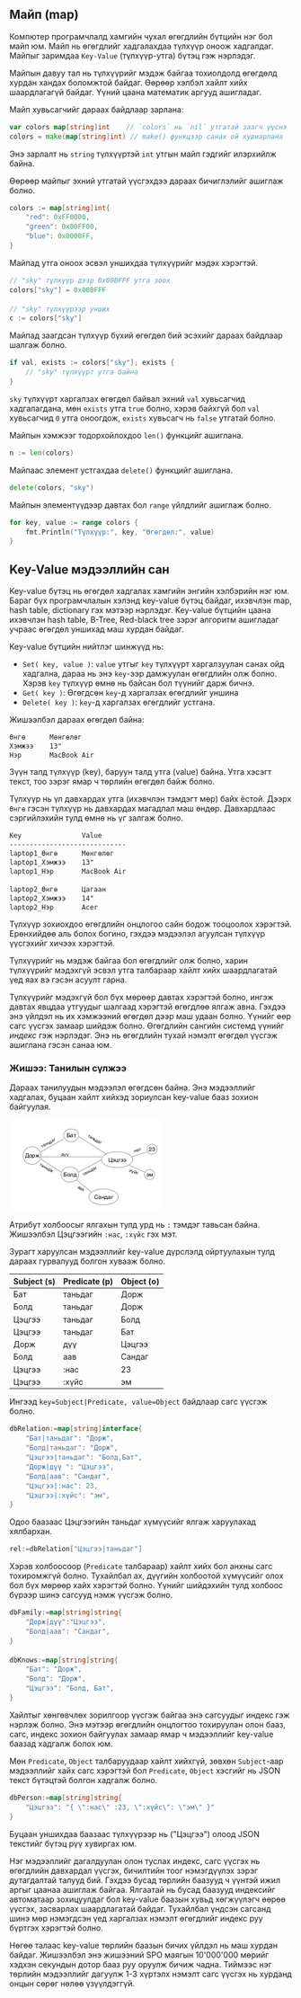 ## Майп \(map\)

Компютер програмчлалд хамгийн чухал өгөгдлийн бүтцийн нэг бол майп юм. Майп нь өгөгдлийг хадгалахдаа түлхүүр оноож хадгалдаг. Майпыг заримдаа `Key-Value` \(түлхүүр-утга\) бүтэц гэж нэрлэдэг.

Майпын давуу тал нь түлхүүрийг мэдэж байгаа тохиолдолд өгөгдөлд хурдан хандах боломжтой байдаг. Өөрөөр хэлбэл хайлт хийх шаардлагагүй байдаг. Үүний цаана математик аргууд ашигладаг.

Майп хувьсагчийг дараах байдлаар зарлана:

```go
var colors map[string]int    // `colors` нь `nil` утгатай заагч үүснэ
colors = make(map[string]int) // make() функцээр санах ой хувиарлана
```
Энэ зарлалт нь `string` түлхүүртэй `int` утгын майп гэдгийг илэрхийлж байна.

Өөрөөр майпыг эхний утгатай үүсгэхдээ дараах бичиглэлийг ашиглаж болно.

```go
colors := map[string]int{
    "red": 0xFF0000,
    "green": 0x00FF00,
    "blue": 0x0000FF,
}
```

Майпад утга оноох эсвэл уншихдаа түлхүүрийг мэдэх хэрэгтэй.

```go
// "sky" түлхүүр дээр 0x00BFFF утга зоох
colors["sky"] = 0x00BFFF

// "sky" түлхүүрээр унших
c := colors["sky"]
```

Майпад заагдсан түлхүүр бүхий өгөгдөл бий эсэхийг дараах байдлаар шалгаж болно. 

```go
if val, exists := colors["sky"]; exists {
    // "sky" түлхүүрт утга байна
}
```
`sky` түлхүүрт харгалзах өгөгдөл байвал эхний `val` хувьсагчид хадгалагдана, мөн `exists` утга `true` болно, хэрэв байхгүй бол `val` хувьсагчид `0` утга оноогдож, `exists` хувьсагч нь `false` утгатай болно.


Майпын хэмжээг тодорхойлохдоо `len()` функцийг ашиглана.

```go
n := len(colors)
```

Майпаас элемент устгахдаа `delete()` функцийг ашиглана.

```go
delete(colors, "sky")
```

Майпын элементүүдээр давтах бол `range` үйлдлийг ашиглаж болно.

```go
for key, value := range colors {
    fmt.Println("Түлхүүр:", key, "Өгөгдөл:", value)
}
```


## Key-Value мэдээллийн сан

Key-value бүтэц нь өгөгдөл хадгалах хамгийн энгийн хэлбэрийн нэг юм. Бараг бүх програмчлалын хэлэнд key-value бүтэц байдаг, ихэвчлэн map, hash table, dictionary гэх мэтээр нэрлэдэг. Key-value бүтцийн цаана ихэвчлэн hash table, B-Tree, Red-black tree зэрэг алгоритм ашигладаг учраас өгөгдөл уншихад маш хурдан байдаг.

Key-value бүтцийн нийтлэг шинжүүд нь:

* `Set( key, value )`:  `value` утгыг `key` түлхүүрт харгалзуулан санах ойд хадгална, дараа нь энэ `key`-ээр дамжуулан өгөгдлийн олж болно. Хэрэв `key` түлхүүр өмнө нь байсан бол түүнийг дарж бичнэ.
* `Get( key )`: Өгөгдсөн `key`-д харгалзах өгөгдлийг уншина
* `Delete( key )`: `key`-д харгалзах өгөгдлийг устгана.

Жишээлбэл дараах өгөгдөл байна:

```
Өнгө      Мөнгөлөг
Хэмжээ    13"
Нэр       MacBook Air
```

Зүүн талд түлхүүр \(key\), баруун талд утга \(value\) байна. Утга хэсэгт текст, тоо зэрэг ямар ч төрлийн өгөгдөл байж болно.

Түлхүүр нь үл давхардах утга \(ихэвчлэн тэмдэгт мөр\) байх ёстой. Дээрх `Өнгө` гэсэн түлхүүр нь давхардах магадлал маш өндөр. Давхардлаас сэргийлэхийн тулд өмнө нь үг залгаж болно.

```
Key               Value
-----------------------------
laptop1_Өнгө      Мөнгөлөг
laptop1_Хэмжээ    13"
laptop1_Нэр       MacBook Air

laptop2_Өнгө      Цагаан
laptop2_Хэмжээ    14"
laptop2_Нэр       Acer
```

Түлхүүр зохиохдоо өгөгдлийн онцлогоо сайн бодож тооцоолох хэрэгтэй. Ерөнхийдөө аль болох богино, гэхдээ мэдээлэл агуулсан түлхүүр үүсгэхийг хичээх хэрэгтэй.

Түлхүүрийг нь мэдэж байгаа бол өгөгдлийг олж болно, харин түлхүүрийг мэдэхгүй эсвэл утга талбараар хайлт хийх шаардлагатай үед яах вэ гэсэн асуулт гарна.

Түлхүүрийг мэдэхгүй бол бүх мөрөөр давтах хэрэгтэй болно, ингэж давтах явцдаа утгуудыг шалгаад хэрэгтэй өгөгдлөө ялгаж авна. Гэхдээ энэ үйлдэл нь их хэмжээний өгөгдөл дээр маш удаан болно. Үүнийг өөр сагс үүсгэх замаар шийдэж болно. Өгөгдлийн сангийн системд үүнийг _индекс_ гэж нэрлэдэг. Энэ нь  өгөгдлийн тухай нэмэлт өгөгдөл үүсгэж ашиглана гэсэн санаа юм.

### Жишээ: Танилын сүлжээ

Дараах танилуудын мэдээлэл өгөгдсөн байна. Энэ мэдээллийг хадгалах, буцаан хайлт хийхэд зориулсан key-value бааз зохион байгуулая.

![](res/relation_net.png)

Атрибут холбоосыг ялгахын тулд урд нь `:` тэмдэг тавьсан байна. Жишээлбэл Цэцгээгийн `:нас`, `:хүйс` гэх мэт.

Зурагт харуулсан мэдээллийг key-value дүрслэлд ойртуулахын тулд дараах гурвалууд болгон хувааж болно.

| Subject \(s\) | Predicate \(p\) | Object \(o\) |
| --- | --- | --- |
| Бат | таньдаг | Дорж |
| Болд | таньдаг | Дорж |
| Цэцгээ | таньдаг | Болд |
| Цэцгээ | таньдаг | Бат |
| Дорж | дүү | Цэцгээ |
| Болд | аав | Сандаг |
| Цэцгээ | :нас | 23 |
| Цэцгээ | :хүйс | эм |

Ингээд `key=Subject|Predicate, value=Object` байдлаар сагс үүсгэж болно.

```go
dbRelation:=map[string]interface{
    "Бат|таньдаг": "Дорж",
    "Болд|таньдаг": "Дорж",
    "Цэцгээ|таньдаг": "Болд,Бат",
    "Дорж|дүү ": "Цэцгээ",
    "Болд|аав": "Сандаг",
    "Цэцгээ|:нас": 23,
    "Цэцгээ|:хүйс": "эм",
}
```

Одоо баазаас Цэцгээгийн таньдаг хүмүүсийг ялгаж харуулахад хялбархан.

```go
rel:=dbRelation["Цэцгээ|таньдаг"]
```

Хэрэв холбоосоор \(`Predicate` талбараар\) хайлт хийх бол анхны сагс тохиромжгүй болно. Тухайлбал ах, дүүгийн холбоотой хүмүүсийг олох бол бүх мөрөөр хайх хэрэгтэй болно. Үүнийг шийдэхийн тулд холбоос бүрээр шинэ сагсууд нэмж үүсгэж болно.

```go
dbFamily:=map[string]string{
    "Дорж|дүү":"Цэцгээ",
    "Болд|аав": "Сандаг",
}

dbKnows:=map[string]string{
    "Бат": "Дорж",
    "Болд": "Дорж",
    "Цэцгээ": "Болд, Бат",
}
```

Хайлтыг хөнгөвчлөх зорилгоор үүсгэж байгаа энэ сагсуудыг индекс гэж нэрлэж болно. Энэ мэтээр өгөгдлийн онцлогтоо тохируулан олон бааз, сагс, индекс зохион байгуулах замаар ямар ч мэдээллийг key-value баазад хадгалж болох юм.

Мөн `Predicate`, `Object` талбаруудаар хайлт хийхгүй, зөвхөн `Subject`-аар мэдээллийг хайх сагс хэрэгтэй бол `Predicate`, `Object` хэсгийг нь JSON текст бүтэцтэй болгон хадгалж болно.

```go
dbPerson:=map[string]string{
    "Цэцгээ": "{ \":нас\" :23, \":хүйс\": \"эм\" }"
}
```

Буцаан уншихдаа баазаас түлхүүрээр нь ("Цэцгээ") олоод JSON текстийг бүтэц рүү хувиргах юм.

Нэг мэдээллийг дагалдуулан олон туслах индекс, сагс үүсгэх нь өгөгдлийн давхардал үүсгэх, бичилтийн тоог нэмэгдүүлэх зэрэг дутагдалтай талууд бий. Гэхдээ бусад төрлийн баазууд ч үүнтэй ижил аргыг цаанаа ашиглаж байгаа. Ялгаатай нь бусад баазууд индексийг автоматаар зохицуулдаг бол key-value баазын хувьд хөгжүүлэгч өөрөө үүсгэх, засварлах шаардлагатай байдаг. Тухайлбал үндсэн сагсанд шинэ мөр нэмэгдсэн үед харгалзах нэмэлт өгөгдлийг индекс руу бүртгэх хэрэгтэй болно.

Нөгөө талаас key-value төрлийн баазын бичих үйлдэл нь маш хурдан байдаг. Жишээлбэл энэ жишээний SPO маягын 10'000'000 мөрийг хэдхэн секундын дотор бааз руу оруулж бичиж чадна. Тиймээс нэг төрлийн мэдээллийг дагуулж 1-3 хүртэлх нэмэлт сагс үүсгэх нь хурданд онцын сөрөг нөлөө үзүүлдэггүй.